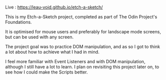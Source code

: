 Live : https://leau-void.github.io/etch-a-sketch/

This is my Etch-a-Sketch project, completed as part of The Odin Project's Foundations.

It is optimised for mouse users and preferably for landscape mode screens, but can be used with any screen.

The project goal was to practice DOM manipulation, and as so I got to think a lot about how to achieve what I had in mind.

I feel more familiar with Event Listeners and with DOM manipulation, although I still have a lot to learn. I plan on revisiting this project later on, to see how I could make the Scripts better.